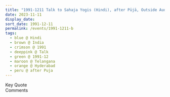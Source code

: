 ```yaml
---
title: "1991-1211 Talk to Sahaja Yogis (Hindi), after Pūjā, Outside Auditorium, Hyderabad, Telangana, India"
date: 2023-11-11
display_date: 
sort_date: 1991-12-11
permalink: /events/1991-1211-b
tags:
  - blue @ Hindi
  - brown @ India
  - crimson @ 1991
  - deeppink @ Talk
  - green @ 1991-12
  - maroon @ Telangana
  - orange @ Hyderabad
  - peru @ after Puja
---
```


<wave-list>
  <list-title color="green" width="75">Key Quote</list-title>
  <list-item color="BlanchedAlmond"  width="200"></list-item>
  <list-item color="Lavender"></list-item>
  <list-item color="BlanchedAlmond"></list-item>
</wave-list>

<br>

<wave-list>
  <list-title color="green" width="75">Comments</list-title>
  <list-item color="BlanchedAlmond"  width="200"></list-item>
  <list-item color="Lavender"></list-item>
  <list-item color="BlanchedAlmond"></list-item>
</wave-list>